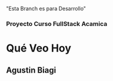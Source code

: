 "Esta Branch es para Desarrollo" 


### Proyecto Curso FullStack Acamica
# Qué Veo Hoy
## Agustin Biagi